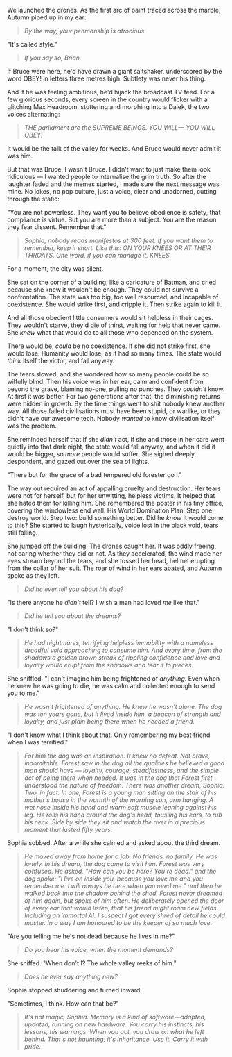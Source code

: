 We launched the drones. As the first arc of paint traced across the marble, Autumn piped up in my ear:

> _By the way, your penmanship is atrocious._

"It's called style."

> _If you say so, Brian._

If Bruce were here, he'd have drawn a giant saltshaker, underscored by the word OBEY! in letters three metres high. Subtlety was never his thing.

And if he was feeling ambitious, he'd hijack the broadcast TV feed. For a few glorious seconds, every screen in the country would flicker with a glitching Max Headroom, stuttering and morphing into a Dalek, the two voices alternating:

> _THE parliament are the SUPREME BEINGS. YOU WILL—_
> _YOU WILL OBEY!_

It would be the talk of the valley for weeks. And Bruce would never admit it was him.

But that was Bruce. I wasn't Bruce. I didn't want to just make them look ridiculous — I wanted people to internalise the grim truth. So after the laughter faded and the memes started, I made sure the next message was mine. No jokes, no pop culture, just a voice, clear and unadorned, cutting through the static:

"You are not powerless. They want you to believe obedience is safety, that compliance is virtue. But you are more than a subject. You are the reason they fear dissent. Remember that."

> _Sophia, nobody reads manifestos at 300 feet. If you want them to remember, keep it short. Like this: ON YOUR KNEES OR AT THEIR THROATS. One word, if you can manage it. KNEES._

For a moment, the city was silent. 

She sat on the corner of a building, like a caricature of Batman, and cried because she knew it wouldn't be enough. They could not survive a confrontation. The state was too big, too well resourced, and incapable of coexistence. She would strike first, and cripple it. Then strike again to kill it. 

And all those obedient little consumers would sit helpless in their cages. They wouldn't starve, they'd die of thirst, waiting for help that never came. She _knew_ what that would do to all those who depended on the system. 

There would be, _could_ be no coexistence. If she did not strike first, she would lose. Humanity would lose, as it had so many times. The state would _think_ itself the victor, and fall anyway. 

The tears slowed, and she wondered how so many people could be so wilfully blind. Then his voice was in her ear, calm and confident from beyond the grave, blaming no-one, pulling no punches. They _couldn't_ know. At first it _was_ better. For two generations after that, the diminishing returns were hidden in growth. By the time things went to shit nobody knew another way. All those failed civilisations must have been stupid, or warlike, or they didn't have our awesome tech. Nobody _wanted_ to know civilisation itself was the problem.

She reminded herself that if she _didn't_ act, if she and those in her care went quietly into that dark night, the state would fall anyway, and when it did it would be bigger, so _more_ people would suffer. She sighed deeply, despondent, and gazed out over the sea of lights.

"There but for the grace of a bad tempered old forester go I." 

The way out required an act of appalling cruelty and destruction. Her tears were not for herself, but for her unwitting, helpless victims. It helped that she hated them for killing him. She remembered the poster in his tiny office, covering the windowless end wall. His World Domination Plan. Step one: destroy world. Step two: build something better. Did he _know_ it would come to this? She started to laugh hysterically, voice lost in the black void, tears still falling.

She jumped off the building. The drones caught her. It was oddly freeing, not caring whether they did or not. As they accelerated, the wind made her eyes stream beyond the tears, and she tossed her head, helmet erupting from the collar of her suit. The roar of wind in her ears abated, and Autumn spoke as they left.

> _Did he ever tell you about his dog?_

"Is there anyone he _didn't_ tell? I wish a man had loved _me_ like that."

> _Did he tell you about the dreams?_

"I don't think so?"

> _He had nightmares, terrifying helpless immobility with a nameless dreadful void approaching to consume him. And every time, from the shadows a golden brown streak of rippling confidence and love and loyalty would erupt from the shadows and tear it to pieces._

She sniffled. "I can't imagine him being frightened of _anything_. Even when he knew he was going to die, he was calm and collected enough to send you to me."

> _He wasn't frightened of anything. He knew he wasn't alone. The dog was ten years gone, but it lived inside him, a beacon of strength and loyalty, and just plain being there when he needed a friend._

"I don't know what I think about that. Only remembering my best friend when I was terrified."

> _For him the dog was an inspiration. It knew no defeat. Not brave, indomitable. Forest saw in the dog all the qualities he believed a good man should have — loyalty, courage, steadfastness, and the simple act of being there when needed. It was in the dog that Forest first understood the nature of freedom. There was another dream, Sophia. Two, in fact. In one, Forest is a young man sitting on the stair of his mother's house in the warmth of the morning sun, arm hanging. A wet nose inside his hand and warm soft muscle leaning against his leg. He rolls his hand around the dog's head, tousling his ears, to rub his neck. Side by side they sit and watch the river in a precious moment that lasted fifty years._

Sophia sobbed. After a while she calmed and asked about the third dream.

> _He moved away from home for a job. No friends, no family. He was lonely. In his dream, the dog came to visit him. Forest was very confused. He asked, "How can you be here? You're dead." and the dog spoke: "I live on inside you, because you love me and you remember me. I will always be here when you need me." and then he walked back into the shadow behind the shed. Forest never dreamed of him again, but spoke of him often. He deliberately opened the door of every ear that would listen, that his friend might roam new fields. Including an immortal AI. I suspect I got every shred of detail he could muster. In a way I am honoured to be the keeper of so much love._

"Are you telling me he's not dead because he lives in me?"

> _Do you hear his voice, when the moment demands?_

She sniffed. "When don't I? The whole valley reeks of him."

> _Does he ever say anything new?_

Sophia stopped shuddering and turned inward.

"Sometimes, I think. How can that be?"

> _It's not magic, Sophia. Memory is a kind of software—adapted, updated, running on new hardware. You carry his instincts, his lessons, his warnings. When you act, you draw on what he left behind. That's not haunting; it's inheritance. Use it. Carry it with pride._
